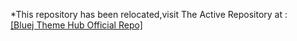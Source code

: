 *This repository has been relocated,visit The Active Repository at :  
   [[Bluej Theme Hub Official Repo]](https://github.com/Laserbolt/Bluej-Theme-Hub)  

